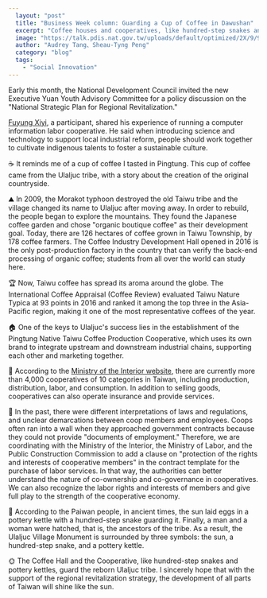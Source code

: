 ```yaml
---
  layout: "post"
  title: "Business Week column: Guarding a Cup of Coffee in Dawushan"
  excerpt: "Coffee houses and cooperatives, like hundred-step snakes and pottery kettles, guard the reborn Ulaljuc tribe. I also hope that with the support of the local creation strategy, the development of all parts of Taiwan will shine like the sun."
  image: "https://talk.pdis.nat.gov.tw/uploads/default/optimized/2X/9/99b5176d6b7441531c1fb302aacc48f10481b2ca_1_690x401.jpg"
  author: "Audrey Tang、Sheau-Tyng Peng"
  category: "blog"
  tags: 
    - "Social Innovation"
---
```

Early this month, the National Development Council invited the new Executive Yuan Youth Advisory Committee for a policy discussion on the "National Strategic Plan for Regional Revitalization."

[Fuyung Xiyi](https://advisory.yda.gov.tw/02/userpost/27), a participant, shared his experience of running a computer information labor cooperative. He said when introducing science and technology to support local industrial reform, people should work together to cultivate indigenous talents to foster a sustainable culture.

☕ It reminds me of a cup of coffee I tasted in Pingtung. This cup of coffee came from the Ulaljuc tribe, with a story about the creation of the original countryside. 

⛰ In 2009, the Morakot typhoon destroyed the old Taiwu tribe and the village changed its name to Ulaljuc after moving away. In order to rebuild, the people began to explore the mountains. They found the Japanese coffee garden and chose "organic boutique coffee" as their development goal. Today, there are 126 hectares of coffee grown in Taiwu Township, by 178 coffee farmers. The Coffee Industry Development Hall opened in 2016 is the only post-production factory in the country that can verify the back-end processing of organic coffee; students from all over the world can study here.

🏆 Now, Taiwu coffee has spread its aroma around the globe. The International Coffee Appraisal (Coffee Review) evaluated Taiwu Nature Typica at 93 points in 2016 and ranked it among the top three in the Asia-Pacific region, making it one of the most representative coffees of the year.

🏠 One of the keys to Ulaljuc's success lies in the establishment of the Pingtung Native Taiwu Coffee Production Cooperative, which uses its own brand to integrate upstream and downstream industrial chains, supporting each other and marketing together.

🔗 According to the [Ministry of the Interior website](https://coop.moi.gov.tw/), there are currently more than 4,000 cooperatives of 10 categories in Taiwan, including production, distribution, labor, and consumption. In addition to selling goods, cooperatives can also operate insurance and provide services.

📜 In the past, there were different interpretations of laws and regulations, and unclear demarcations between coop members and employees. Coops often ran into a wall when they approached government contracts because they could not provide "documents of employment." Therefore, we are coordinating with the Ministry of the Interior, the Ministry of Labor, and the Public Construction Commission to add a clause on "protection of the rights and interests of cooperative members" in the contract template for the purchase of labor services. In that way, the authorities can better understand the nature of co-ownership and co-governance in cooperatives. We can also recognize the labor rights and interests of members and give full play to the strength of the cooperative economy.

🍯 According to the Paiwan people, in ancient times, the sun laid eggs in a pottery kettle with a hundred-step snake guarding it. Finally, a man and a woman were hatched, that is, the ancestors of the tribe. As a result, the Ulaljuc Village Monument is surrounded by three symbols: the sun, a hundred-step snake, and a pottery kettle.

🌞 The Coffee Hall and the Cooperative, like hundred-step snakes and pottery kettles, guard the reborn Ulaljuc tribe. I sincerely hope that with the support of the regional revitalization strategy, the development of all parts of Taiwan will shine like the sun.
